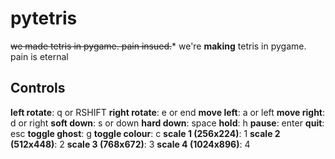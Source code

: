 # pytetris
~~we made tetris in pygame. pain insued.~~\*
we're **making** tetris in pygame. pain is eternal

## Controls
**left rotate**: q or RSHIFT
**right rotate**: e or end
**move left**: a or left
**move right**: d or right
**soft down**: s or down
**hard down**: space
**hold**: h
**pause**: enter
**quit**: esc
**toggle ghost**: g
**toggle colour**: c
**scale 1 (256x224)**: 1
**scale 2 (512x448)**: 2
**scale 3 (768x672)**: 3
**scale 4 (1024x896)**: 4